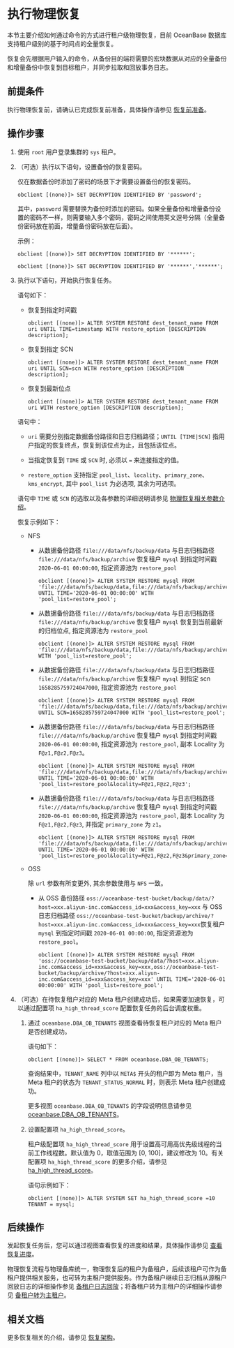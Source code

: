 # 执行物理恢复

本节主要介绍如何通过命令的方式进行租户级物理恢复，目前 OceanBase 数据库支持租户级别的基于时间点的全量恢复。

恢复会先根据用户输入的命令，从备份目的端将需要的宏块数据从对应的全量备份和增量备份中恢复到目标租户，并同步拉取和回放事务日志。

## 前提条件

执行物理恢复前，请确认已完成恢复前准备，具体操作请参见 [恢复前准备](1.preparation-before-recovery.md)。

## 操作步骤

1. 使用 `root` 用户登录集群的 `sys` 租户。

2. （可选）执行以下语句，设置备份的恢复密码。

   仅在数据备份时添加了密码的场景下才需要设置备份的恢复密码。

   ```shell
   obclient [(none)]> SET DECRYPTION IDENTIFIED BY 'password';
   ```

   其中，`password` 需要替换为备份时添加的密码。如果全量备份和增量备份设置的密码不一样，则需要输入多个密码，密码之间使用英文逗号分隔（全量备份密码放在前面，增量备份密码放在后面）。

   示例：

   ```shell
   obclient [(none)]> SET DECRYPTION IDENTIFIED BY '******';
   
   obclient [(none)]> SET DECRYPTION IDENTIFIED BY '******','******';
   ```

3. 执行以下语句，开始执行恢复任务。

   语句如下：

   * 恢复到指定时间戳

      ```shell
      obclient [(none)]> ALTER SYSTEM RESTORE dest_tenant_name FROM uri UNTIL TIME=timestamp WITH restore_option [DESCRIPTION description];
      ```

   * 恢复到指定 SCN

      ```shell
      obclient [(none)]> ALTER SYSTEM RESTORE dest_tenant_name FROM uri UNTIL SCN=scn WITH restore_option [DESCRIPTION description];
      ```

   * 恢复到最新位点

      ```shell
      obclient [(none)]> ALTER SYSTEM RESTORE dest_tenant_name FROM uri WITH restore_option [DESCRIPTION description];
      ```

   语句中：

   * `uri` 需要分别指定数据备份路径和日志归档路径；`UNTIL [TIME|SCN]` 指用户指定的恢复终点，恢复到该位点为止，且包括该位点。

   * 当指定恢复到 `TIME` 或 `SCN` 时, 必须以 `=` 来连接指定的值。

   * `restore_option` 支持指定 `pool_list`、`locality`、`primary_zone`、`kms_encrypt`, 其中 `pool_list` 为必选项, 其余为可选项。

   语句中 `TIME` 或 `SCN` 的选取以及各参数的详细说明请参见 [物理恢复相关参数介绍](8.parameters-of-the-restore.md)。

   恢复示例如下：

   * NFS

      * 从数据备份路径 `file:///data/nfs/backup/data` 与日志归档路径 `file:///data/nfs/backup/archive` 恢复租户 `mysql` 到指定时间戳 `2020-06-01 00:00:00`, 指定资源池为 `restore_pool`

         ```shell
         obclient [(none)]> ALTER SYSTEM RESTORE mysql FROM 'file:///data/nfs/backup/data,file:///data/nfs/backup/archive' UNTIL TIME='2020-06-01 00:00:00' WITH 'pool_list=restore_pool';
         ```

      * 从数据备份路径 `file:///data/nfs/backup/data` 与日志归档路径 `file:///data/nfs/backup/archive` 恢复租户 `mysql` 恢复到当前最新的归档位点, 指定资源池为 `restore_pool`

         ```shell
         obclient [(none)]> ALTER SYSTEM RESTORE mysql FROM 'file:///data/nfs/backup/data,file:///data/nfs/backup/archive' WITH 'pool_list=restore_pool';
         ```

      * 从数据备份路径 `file:///data/nfs/backup/data` 与日志归档路径 `file:///data/nfs/backup/archive` 恢复租户 `mysql` 到指定 scn `1658285759724047000`, 指定资源池为 `restore_pool`

         ```shell
         obclient [(none)]> ALTER SYSTEM RESTORE mysql FROM 'file:///data/nfs/backup/data,file:///data/nfs/backup/archive' UNTIL SCN=1658285759724047000 WITH 'pool_list=restore_pool';
         ```

      * 从数据备份路径 `file:///data/nfs/backup/data` 与日志归档路径 `file:///data/nfs/backup/archive` 恢复租户 `mysql` 到指定时间戳 `2020-06-01 00:00:00`, 指定资源池为 `restore_pool`, 副本 Locality 为 `F@z1,F@z2,F@z3`。

         ```shell
         obclient [(none)]> ALTER SYSTEM RESTORE mysql FROM 'file:///data/nfs/backup/data,file:///data/nfs/backup/archive' UNTIL TIME='2020-06-01 00:00:00' WITH 'pool_list=restore_pool&locality=F@z1,F@z2,F@z3';
         ```

      * 从数据备份路径 `file:///data/nfs/backup/data` 与日志归档路径 `file:///data/nfs/backup/archive` 恢复租户 `mysql` 到指定时间戳 `2020-06-01 00:00:00`, 指定资源池为 `restore_pool`, 副本 Locality 为 `F@z1,F@z2,F@z3`, 并指定 `primary_zone` 为 `z1`。

         ```shell
         obclient [(none)]> ALTER SYSTEM RESTORE mysql FROM 'file:///data/nfs/backup/data,file:///data/nfs/backup/archive' UNTIL TIME='2020-06-01 00:00:00' WITH 'pool_list=restore_pool&locality=F@z1,F@z2,F@z3&primary_zone=z1';
         ```

   * OSS

      除 `url` 参数有所变更外, 其余参数使用与 `NFS` 一致。

      * 从 OSS 备份路径 `oss://oceanbase-test-bucket/backup/data/?host=xxx.aliyun-inc.com&access_id=xxx&access_key=xxx` 与 OSS 日志归档路径 `oss://oceanbase-test-bucket/backup/archive/?host=xxx.aliyun-inc.com&access_id=xxx&access_key=xxx`恢复租户 `mysql` 到指定时间戳 `2020-06-01 00:00:00`, 指定资源池为 `restore_pool`。

         ```shell
         obclient [(none)]> ALTER SYSTEM RESTORE mysql FROM 'oss://oceanbase-test-bucket/backup/data/?host=xxx.aliyun-inc.com&access_id=xxx&access_key=xxx,oss://oceanbase-test-bucket/backup/archive/?host=xxx.aliyun-inc.com&access_id=xxx&access_key=xxx' UNTIL TIME='2020-06-01 00:00:00' WITH 'pool_list=restore_pool';
         ```

4. （可选）在待恢复租户对应的 Meta 租户创建成功后，如果需要加速恢复，可以通过配置项 `ha_high_thread_score` 配置恢复任务的后台调度权重。

   1. 通过 `oceanbase.DBA_OB_TENANTS` 视图查看待恢复租户对应的 Meta 租户是否创建成功。

      语句如下：

      ```shell
      obclient [(none)]> SELECT * FROM oceanbase.DBA_OB_TENANTS;
      ```

      查询结果中，`TENANT_NAME` 列中以 `META$` 开头的租户即为 Meta 租户，当 Meta 租户的状态为 `TENANT_STATUS_NORMAL` 时，则表示 Meta 租户创建成功。

      更多视图 `oceanbase.DBA_OB_TENANTS` 的字段说明信息请参见 [oceanbase.DBA_OB_TENANTS](../../../7.reference/5.system-reference/4.system-view-of-mysql-mode/2.dictionary-view-of-mysql-mode/193.oceanbase-dba_ob_tenants-of-mysql-mode.md)。

   2. 设置配置项 `ha_high_thread_score`。

      租户级配置项 `ha_high_thread_score` 用于设置高可用高优先级线程的当前工作线程数。默认值为 0，取值范围为 [0, 100]，建议修改为 10。有关配置项 `ha_high_thread_score` 的更多介绍，请参见 [ha_high_thread_score](../../../7.reference/5.system-reference/1.system-configuration-items/4.tenant-level-configuration-items/41.ha_high_thread_score.md)。

      语句示例如下：

      ```shell
      obclient [(none)]> ALTER SYSTEM SET ha_high_thread_score =10 TENANT = mysql;
      ```

## 后续操作

发起恢复任务后，您可以通过视图查看恢复的进度和结果，具体操作请参见 [查看恢复进度](4.view-the-restore-progress.md)。

物理恢复流程与物理备库统一，物理恢复后的租户为备租户，后续该租户可作为备租户提供相关服务，也可转为主租户提供服务。作为备租户继续日志归档从源租户回放日志的详细操作参见 [备租户日志回放](7.recover-the-standby-tenant.md)；将备租户转为主租户的详细操作请参见 [备租户转为主租户](6.active-standby-tenant.md)。

## 相关文档

更多恢复相关的介绍，请参见 [恢复架构](../../../7.reference/1.oceanbase-database-concepts/10.high-data-reliability-and-availability/5.backup-and-recovery/4.recovery-architecture.md)。
